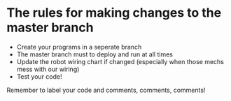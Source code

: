 # The rules for making changes to the master branch
- Create your programs in a seperate branch
- The master branch must to deploy and run at all times
- Update the robot wiring chart if changed (especially when those mechs mess with our wiring)
- Test your code!

Remember to label your code and comments, comments, comments!
